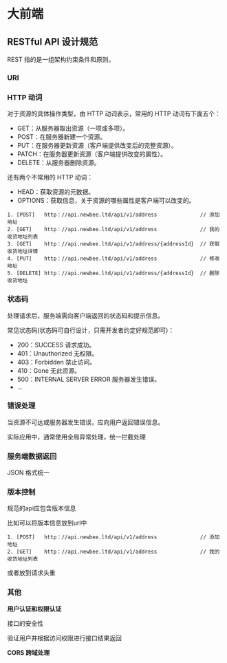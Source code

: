 # 大前端



## RESTful API 设计规范



REST 指的是一组架构约束条件和原则。



### URI



### HTTP 动词

对于资源的具体操作类型，由 HTTP 动词表示，常用的 HTTP 动词有下面五个：

- GET：从服务器取出资源（一项或多项）。
- POST：在服务器新建一个资源。
- PUT：在服务器更新资源（客户端提供改变后的完整资源）。
- PATCH：在服务器更新资源（客户端提供改变的属性）。
- DELETE：从服务器删除资源。

还有两个不常用的 HTTP 动词：

- HEAD：获取资源的元数据。
- OPTIONS：获取信息，关于资源的哪些属性是客户端可以改变的。

```
1. [POST]   http：//api.newbee.ltd/api/v1/address              // 添加地址
2. [GET]    http：//api.newbee.ltd/api/v1/address              // 我的收货地址列表
3. [GET]    http：//api.newbee.ltd/api/v1/address/{addressId}  // 获取收货地址详情
4. [PUT]    http：//api.newbee.ltd/api/v1/address              // 修改地址
5. [DELETE] http：//api.newbee.ltd/api/v1/address/{addressId}  // 删除收货地址
```





### 状态码

处理请求后，服务端需向客户端返回的状态码和提示信息。

常见状态码(状态码可自行设计，只需开发者约定好规范即可)：

- 200：SUCCESS 请求成功。
- 401：Unauthorized 无权限。
- 403：Forbidden 禁止访问。
- 410：Gone 无此资源。
- 500：INTERNAL SERVER ERROR 服务器发生错误。
- ...









### 错误处理

当资源不可达或服务器发生错误，应向用户返回错误信息。

实际应用中，通常使用全局异常处理，统一拦截处理



### 服务端数据返回

JSON 格式统一



### 版本控制

规范的api应包含版本信息

比如可以将版本信息放到url中

```
1. [POST]   http：//api.newbee.ltd/api/v1/address              // 添加地址
2. [GET]    http：//api.newbee.ltd/api/v1/address              // 我的收货地址列表
```

或者放到请求头重



### 其他

**用户认证和权限认证**

接口的安全性

验证用户并根据访问权限进行接口结果返回



**CORS 跨域处理**


